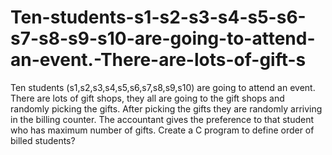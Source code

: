 # Ten-students-s1-s2-s3-s4-s5-s6-s7-s8-s9-s10-are-going-to-attend-an-event.-There-are-lots-of-gift-s
Ten students (s1,s2,s3,s4,s5,s6,s7,s8,s9,s10) are going to attend an event. There are lots of gift shops, they all are going to the gift shops and randomly picking the gifts. After picking the gifts they are randomly arriving in the billing counter. The accountant gives the preference to that student who has maximum number of gifts. Create a C program to define order of billed students? 

